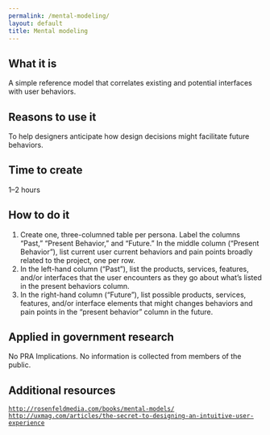 ```yaml
---
permalink: /mental-modeling/
layout: default
title: Mental modeling
---
```


## What it is
A simple reference model that correlates existing and potential interfaces with user behaviors.

## Reasons to use it

To help designers anticipate how design decisions might facilitate future behaviors.

## Time to create

1–2 hours

## How to do it

1. Create one, three-columned table per persona. Label the columns “Past,” “Present Behavior,”  and “Future.”
In the middle column (“Present Behavior”), list current user current behaviors and pain points broadly related to the project, one per row.
2. In the left-hand column (“Past”), list the products, services, features, and/or interfaces that the user encounters as they go about what’s listed in the present behaviors column.
3. In the right-hand column (“Future”), list possible products, services, features, and/or interface elements that might changes behaviors and pain points in the “present behavior” column in the future.

## Applied in government research

No PRA Implications. No information is collected from members of the public.

## Additional resources

[`http://rosenfeldmedia.com/books/mental-models/`](http://rosenfeldmedia.com/books/mental-models/)
[`http://uxmag.com/articles/the-secret-to-designing-an-intuitive-user-experience`](http://uxmag.com/articles/the-secret-to-designing-an-intuitive-user-experience)
